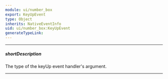 ```yaml
---
module: ui/number_box
export: KeyUpEvent
type: Object
inherits: NativeEventInfo
uid: ui/number_box:KeyUpEvent
generateTypeLink: 
---
```

---
##### shortDescription
The type of the keyUp event handler's argument.

---
<!-- Description goes here -->